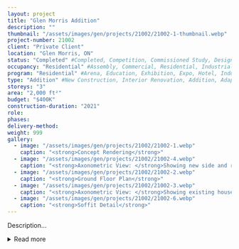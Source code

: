 ```yaml
---
layout: project 
title: "Glen Morris Addition"
description: ""
thumbnail: "/assets/images/gen/projects/21002/21002-1-thumbnail.webp"
project-number: 21002
client: "Private Client"
location: "Glen Morris, ON"
status: "Completed" #Completed, Competition, Commissioned Study, Design Development, Construction, Demolished, Study
occupancy: "Residential" #Assembly, Commercial, Residential, Industrial, Institutional   
program: "Residential" #Arena, Education, Exhibition, Expo, Hotel, Industrial, Industry, Infrastructure, Landscape, Leisure, Library, Masterplan, Mixed Use, Museum/Gallery, Office, Parking, Pavillion, Publicspace, Religion, Research, Residential, Restaurant/Bar, Retail, Scenography, Services, Theatre
type: "Addition" #New Construction, Interior Renovation, Addition, Adaptive Reuse
storeys: "3"
area: "2,000 ft²"
budget: "$400K"
construction-duration: "2021"
role: 
phases: 
delivery-method: 
weight: 999
gallery:
  - image: "/assets/images/gen/projects/21002/21002-1.webp"
    caption: "<strong>Concept Rendering</strong>"
  - image: "/assets/images/gen/projects/21002/21002-4.webp"
    caption: "<strong>Axonometric View: </strong>Showing new side and rear additions with flat roof and carport built around existing house."
  - image: "/assets/images/gen/projects/21002/21002-2.webp"
    caption: "<strong>Ground Floor Plan</strong>"
  - image: "/assets/images/gen/projects/21002/21002-3.webp"
    caption: "<strong>Axonometric View: </strong>Showing existing house with hip roof."
  - image: "/assets/images/gen/projects/21002/21002-6.webp"
    caption: "<strong>Soffit Detail</strong>"
---
```


Description...

<details id="project-details">
  <summary onclick="this.style.display='none'">Read more</summary>
  ...more text
</details>